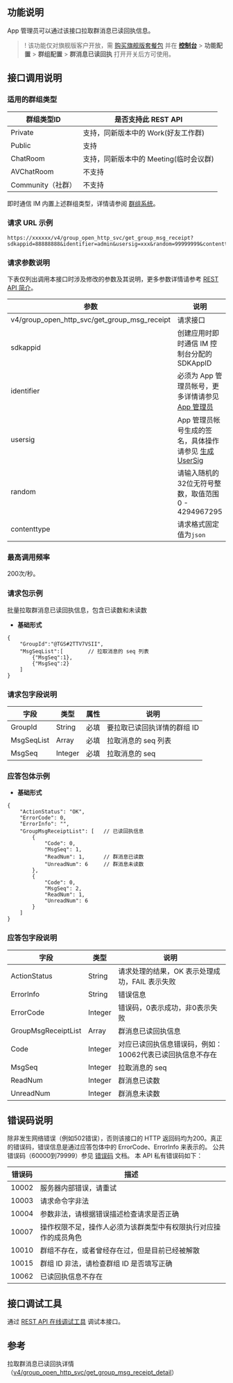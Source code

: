 ## 功能说明

App 管理员可以通过该接口拉取群消息已读回执信息。
>! 该功能仅对旗舰版客户开放，需 [购买旗舰版套餐包](https://buy.cloud.tencent.com/avc?from=17182) 并在 [**控制台**](https://console.cloud.tencent.com/im/qun-setting) > **功能配置** > **群组配置** > **群消息已读回执** 打开开关后方可使用。

## 接口调用说明
### 适用的群组类型

|群组类型ID| 是否支持此 REST API|
|-----------|------------|
|Private|支持，同新版本中的 Work(好友工作群)|
|Public|支持|
|ChatRoom|支持，同新版本中的 Meeting(临时会议群)|
|AVChatRoom|不支持|
|Community（社群）|不支持|

即时通信 IM 内置上述群组类型，详情请参阅 [群组系统](https://cloud.tencent.com/document/product/269/1502)。

### 请求 URL 示例
```
https://xxxxxx/v4/group_open_http_svc/get_group_msg_receipt?sdkappid=88888888&identifier=admin&usersig=xxx&random=99999999&contenttype=json
```
### 请求参数说明

下表仅列出调用本接口时涉及修改的参数及其说明，更多参数详情请参考 [REST API 简介](https://cloud.tencent.com/document/product/269/1519)。

| 参数               | 说明                                 |
| ------------------ | ------------------------------------ |
| v4/group_open_http_svc/get_group_msg_receipt  | 请求接口                             |
| sdkappid           | 创建应用时即时通信 IM 控制台分配的 SDKAppID |
| identifier         | 必须为 App 管理员帐号，更多详情请参见 [App 管理员](https://cloud.tencent.com/document/product/269/31999#app-.E7.AE.A1.E7.90.86.E5.91.98)                |
| usersig            | App 管理员帐号生成的签名，具体操作请参见 [生成 UserSig](https://cloud.tencent.com/document/product/269/32688)    |
| random             | 请输入随机的32位无符号整数，取值范围0 - 4294967295                 |
|contenttype|请求格式固定值为`json`|

### 最高调用频率
200次/秒。

### 请求包示例
批量拉取群消息已读回执信息，包含已读数和未读数
- **基础形式**
```
{
    "GroupId":"@TGS#2TTV7VSII",
    "MsgSeqList":[        // 拉取消息的 seq 列表
        {"MsgSeq":1},
        {"MsgSeq":2}
    ]
}
```

### 请求包字段说明

| 字段 | 类型 | 属性 | 说明 |
|---------|---------|---------|---------|
| GroupId | String | 必填 | 要拉取已读回执详情的群组 ID  |
| MsgSeqList | Array | 必填  | 拉取消息的 seq 列表  | 
| MsgSeq | Integer | 必填| 拉取消息的 seq  |

### 应答包体示例
- **基础形式**
```
{
    "ActionStatus": "OK",
    "ErrorCode": 0,
    "ErrorInfo": "",
    "GroupMsgReceiptList": [   // 已读回执信息
        {
            "Code": 0,
            "MsgSeq": 1,       
            "ReadNum": 1,      // 群消息已读数
            "UnreadNum": 6     // 群消息未读数
        },
        {
            "Code": 0,
            "MsgSeq": 2,
            "ReadNum": 1,
            "UnreadNum": 6
        }
    ]
}
```

### 应答包字段说明

| 字段 | 类型 | 说明 |
|---------|---------|---------|
| ActionStatus | String | 请求处理的结果，OK 表示处理成功，FAIL 表示失败 |
| ErrorInfo|	String	|错误信息 |
| ErrorCode|	Integer	|错误码，0表示成功，非0表示失败 |
| GroupMsgReceiptList | Array | 群消息已读回执信息 |
| Code | Integer | 对应已读回执信息错误码，例如：10062代表已读回执信息不存在  |
| MsgSeq | Integer | 拉取消息的 seq  |
| ReadNum | Integer | 群消息已读数 |
| UnreadNum | Integer | 群消息未读数 |

## 错误码说明

除非发生网络错误（例如502错误），否则该接口的 HTTP 返回码均为200。真正的错误码，错误信息是通过应答包体中的 ErrorCode、ErrorInfo 来表示的。
公共错误码（60000到79999）参见 [错误码](https://cloud.tencent.com/document/product/269/1671) 文档。
本 API 私有错误码如下：

| 错误码 | 描述                                                         |
| ------ | ------------------------------------------------------------ |
| 10002  | 服务器内部错误，请重试                                       |
| 10003  | 请求命令字非法                                               |
| 10004  | 参数非法，请根据错误描述检查请求是否正确                     |
| 10007  | 操作权限不足，操作人必须为该群类型中有权限执行对应操作的成员角色 |
| 10010  | 群组不存在，或者曾经存在过，但是目前已经被解散               |
| 10015  | 群组 ID 非法，请检查群组 ID 是否填写正确                     |
| 10062  | 已读回执信息不存在       |

## 接口调试工具

通过 [REST API 在线调试工具](https://tcc.tencentcs.com/im-api-tool/index.html#/v4/group_open_http_svc/get_group_msg_receipt) 调试本接口。

## 参考
拉取群消息已读回执详情（[v4/group_open_http_svc/get_group_msg_receipt_detail](https://cloud.tencent.com/document/product/269/77693)）
